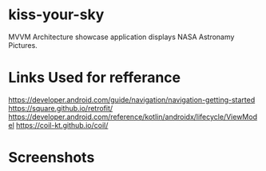 # kiss-your-sky
MVVM Architecture showcase application displays NASA Astronamy Pictures.

# Links Used for refferance

https://developer.android.com/guide/navigation/navigation-getting-started
https://square.github.io/retrofit/
https://developer.android.com/reference/kotlin/androidx/lifecycle/ViewModel
https://coil-kt.github.io/coil/

# Screenshots
